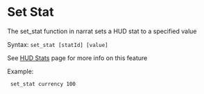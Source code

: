 # Set Stat

The set_stat function in narrat sets a HUD stat to a specified value

Syntax: `set_stat [statId] [value]`

See [HUD Stats](../../features/hud-stats.md) page for more info on this feature

Example:

```narrat
 set_stat currency 100
```
